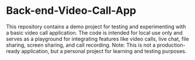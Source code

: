 # Back-end-Video-Call-App
This repository contains a demo project for testing and experimenting with a basic video call application.
The code is intended for local use only and serves as a playground for integrating features like video calls, live chat, file sharing, screen sharing, and call recording.
Note: This is not a production-ready application, but a personal project for learning and testing purposes.
